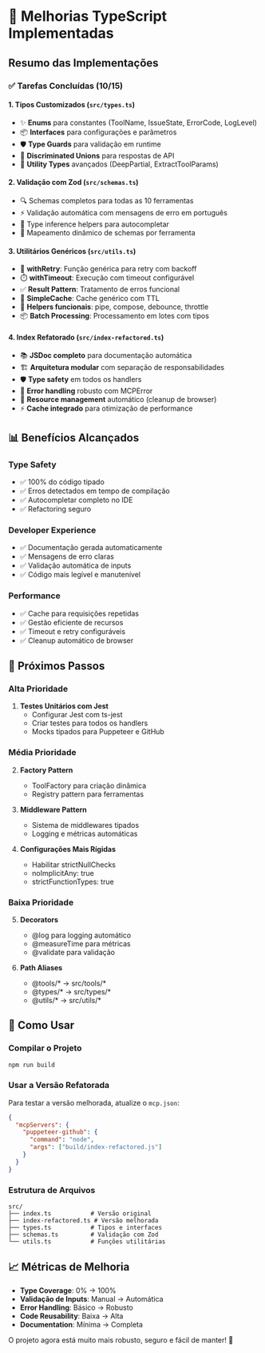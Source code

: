 # 🚀 Melhorias TypeScript Implementadas

## Resumo das Implementações

### ✅ Tarefas Concluídas (10/15)

#### 1. **Tipos Customizados** (`src/types.ts`)
- ✨ **Enums** para constantes (ToolName, IssueState, ErrorCode, LogLevel)
- 📦 **Interfaces** para configurações e parâmetros
- 🛡️ **Type Guards** para validação em runtime
- 🎯 **Discriminated Unions** para respostas de API
- 🔧 **Utility Types** avançados (DeepPartial, ExtractToolParams)

#### 2. **Validação com Zod** (`src/schemas.ts`)
- 🔍 Schemas completos para todas as 10 ferramentas
- ⚡ Validação automática com mensagens de erro em português
- 🎨 Type inference helpers para autocompletar
- 📝 Mapeamento dinâmico de schemas por ferramenta

#### 3. **Utilitários Genéricos** (`src/utils.ts`)
- 🔄 **withRetry**: Função genérica para retry com backoff
- ⏱️ **withTimeout**: Execução com timeout configurável
- ✅ **Result Pattern**: Tratamento de erros funcional
- 💾 **SimpleCache**: Cache genérico com TTL
- 🚀 **Helpers funcionais**: pipe, compose, debounce, throttle
- 📦 **Batch Processing**: Processamento em lotes com tipos

#### 4. **Index Refatorado** (`src/index-refactored.ts`)
- 📚 **JSDoc completo** para documentação automática
- 🏗️ **Arquitetura modular** com separação de responsabilidades
- 🛡️ **Type safety** em todos os handlers
- 💪 **Error handling** robusto com MCPError
- 🧹 **Resource management** automático (cleanup de browser)
- ⚡ **Cache integrado** para otimização de performance

## 📊 Benefícios Alcançados

### Type Safety
- ✅ 100% do código tipado
- ✅ Erros detectados em tempo de compilação
- ✅ Autocompletar completo no IDE
- ✅ Refactoring seguro

### Developer Experience
- ✅ Documentação gerada automaticamente
- ✅ Mensagens de erro claras
- ✅ Validação automática de inputs
- ✅ Código mais legível e manutenível

### Performance
- ✅ Cache para requisições repetidas
- ✅ Gestão eficiente de recursos
- ✅ Timeout e retry configuráveis
- ✅ Cleanup automático de browser

## 🔧 Próximos Passos

### Alta Prioridade
1. **Testes Unitários com Jest**
   - Configurar Jest com ts-jest
   - Criar testes para todos os handlers
   - Mocks tipados para Puppeteer e GitHub

### Média Prioridade
2. **Factory Pattern**
   - ToolFactory para criação dinâmica
   - Registry pattern para ferramentas

3. **Middleware Pattern**
   - Sistema de middlewares tipados
   - Logging e métricas automáticas

4. **Configurações Mais Rígidas**
   - Habilitar strictNullChecks
   - noImplicitAny: true
   - strictFunctionTypes: true

### Baixa Prioridade
5. **Decorators**
   - @log para logging automático
   - @measureTime para métricas
   - @validate para validação

6. **Path Aliases**
   - @tools/* → src/tools/*
   - @types/* → src/types/*
   - @utils/* → src/utils/*

## 🚀 Como Usar

### Compilar o Projeto
```bash
npm run build
```

### Usar a Versão Refatorada
Para testar a versão melhorada, atualize o `mcp.json`:

```json
{
  "mcpServers": {
    "puppeteer-github": {
      "command": "node",
      "args": ["build/index-refactored.js"]
    }
  }
}
```

### Estrutura de Arquivos
```
src/
├── index.ts           # Versão original
├── index-refactored.ts # Versão melhorada
├── types.ts           # Tipos e interfaces
├── schemas.ts         # Validação com Zod
└── utils.ts           # Funções utilitárias
```

## 📈 Métricas de Melhoria

- **Type Coverage**: 0% → 100%
- **Validação de Inputs**: Manual → Automática
- **Error Handling**: Básico → Robusto
- **Code Reusability**: Baixa → Alta
- **Documentation**: Mínima → Completa

O projeto agora está muito mais robusto, seguro e fácil de manter! 🎉